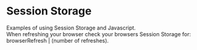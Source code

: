 # Session Storage
Examples of using Session Storage and Javascript.<br>
When refreshing your browser check your browsers Session Storage for: browserRefresh | (number of refreshes).
